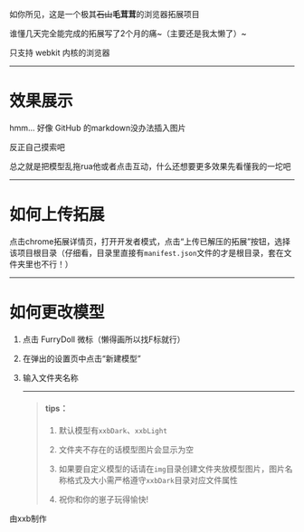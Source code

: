 如你所见，这是一个极其~~石山~~**毛茸茸**的浏览器拓展项目

谁懂几天完全能完成的拓展写了2个月的痛~（主要还是我太懒了）~

只支持 webkit 内核的浏览器

---

# 效果展示

hmm... 好像 GitHub 的markdown没办法插入图片

反正自己摸索吧

总之就是把模型乱拖rua他或者点击互动，什么还想要更多效果先看懂我的一坨吧

---

# 如何上传拓展

点击chrome拓展详情页，打开开发者模式，点击“上传已解压的拓展”按钮，选择该项目根目录（仔细看，目录里直接有```manifest.json```文件的才是根目录，套在文件夹里也不行！）

---

# 如何更改模型

1. 点击 FurryDoll 微标（懒得画所以找F标就行）

2. 在弹出的设置页中点击“新建模型”

3. 输入文件夹名称

   ---

   > #### tips：
   >
   > 1. 默认模型有```xxbDark```、```xxbLight```
   >
   > 2. 文件夹不存在的话模型图片会显示为空
   > 3. 如果要自定义模型的话请在```img```目录创建文件夹放模型图片，图片名称格式及大小需严格遵守```xxbDark```目录对应文件属性
   > 4. 祝你和你的崽子玩得愉快!

由xxb制作
